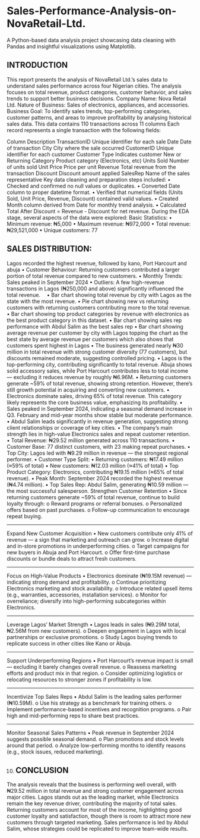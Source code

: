 # Sales-Performance-Analysis-on-NovaRetail-Ltd.
A Python-based data analysis project showcasing data cleaning with Pandas and insightful visualizations using Matplotlib.
## INTRODUCTION
This report presents the analysis of NovaRetail Ltd.’s sales data to understand sales performance across four Nigerian cities.
 The analysis focuses on total revenue, product categories, customer behavior, and sales trends to support better business decisions.
 Company Name: Nova Retail Ltd.
Nature of Business: Sales of electronics, appliances, and accessories.
Business Goal:
To identify sales trends, top-performing categories, customer patterns, and areas to improve profitability by analysing historical sales data.
This data contains 110 transactions across 11 columns
Each record represents a single transaction with the following fields: 

Column                                                                Description
TransactionID                  Unique identifier for each sale
Date                                             Date of transaction
City                                               City where the sale occurred
CustomerID                Unique identifier for each customer
Customer Type        Indicates customer New or Returning
Category                     Product category (Electronics, etc)
Units Sold                               Number of units sold
Unit Price                                   Price per unit
Revenue                  Total revenue from the transaction
Discount                 Discount amount applied
SalesRep                    Name of the sales representative 
Key data cleaning and preparation steps included:
	•	Checked and confirmed no null values or duplicates.
	•	Converted Date column to proper datetime format.
	•	Verified that numerical fields (Units Sold, Unit Price, Revenue, Discount) contained valid values.
	•	Created Month column derived from Date for monthly trend analysis.
	•	Calculated Total After Discount = Revenue - Discount for net revenue.
 During the EDA stage, several aspects of the data were explored:
		Basic Statistics:
	•	Minimum revenue: ₦5,000
	•	Maximum revenue: ₦972,000
           •        Total revenue:  ₦29,521,000
            •        Unique customers:  77

## SALES DISTRIBUTION:
Lagos recorded the highest revenue, followed by kano, Port Harcourt and abuja
	•	Customer Behaviour:
Returning customers contributed a larger portion of total revenue compared to new customers.
	•	Monthly Trends:
         Sales peaked in September 2024
	•	Outliers:
A few high-revenue transactions in Lagos (₦250,000 and above) significantly influenced the total revenue.
 •  Bar chart showing total revenue by city with  Lagos as the state with the most revenue.
• Pie chart showing new vs returning customers with returning customers contributing more to the total revenue.
• Bar chart showing top product categories by revenue with electronics as the best product category in this dataset.
 • Bar chart showing sales rep performance with Abdul Salim as the best sales rep
•  Bar chart showing average revenue per customer by city with Lagos topping the chart as the best state by average revenue per customers which also shows that customers spent highest in Lagos
•   The business generated nearly ₦30 million in total revenue with strong customer diversity (77 customers), but discounts remained moderate, suggesting controlled pricing.
•   Lagos is the top-performing city, contributing significantly to total revenue. Abuja shows solid accessory sales, while Port Harcourt contributes less to total income — excluding it reduces revenue by roughly ₦6.96M.
•  Returning customers generate ~59% of total revenue, showing strong retention. However, there’s still growth potential in acquiring and converting new customers.
•  Electronics dominate sales, driving 65% of total revenue. This category likely represents the core business value, emphasizing its profitability.
•  Sales peaked in September 2024, indicating a seasonal demand increase in Q3. February and mid-year months show stable but moderate performance.
•  Abdul Salim leads significantly in revenue generation, suggesting strong client relationships or coverage of key cities.
•  The company’s main strength lies in high-value Electronics sales and repeat customer retention.
 • Total Revenue: ₦29.52 million generated across 110 transactions.
•  Customer Base: 77 distinct customers, with 23 making repeat purchases.
• Top City: Lagos led with ₦9.29 million in revenue — the strongest regional performer.
•  Customer Type Split:
•	Returning customers: ₦17.49 million (≈59% of total)
•	New customers: ₦12.03 million (≈41% of total)
•  Top Product Category: Electronics, contributing ₦19.15 million (≈65% of total revenue).
•  Peak Month: September 2024 recorded the highest revenue (₦4.74 million).
•  Top Sales Rep: Abdul Salim, generating ₦10.59 million — the most successful salesperson.
Strengthen Customer Retention
•	Since returning customers generate ~59% of total revenue, continue to build loyalty through:
o	Reward programs or referral bonuses.
o	Personalized offers based on past purchases.
o	Follow-up communication to encourage repeat buying.
________________________________________
 Expand New Customer Acquisition
•	New customers contribute only 41% of revenue — a sign that marketing and outreach can grow.
o	Increase digital and in-store promotions in underperforming cities.
o	Target campaigns for new buyers in Abuja and Port Harcourt.
o	Offer first-time purchase discounts or bundle deals to attract fresh customers.
________________________________________
 Focus on High-Value Products
•	Electronics dominate (₦19.15M revenue) — indicating strong demand and profitability.
o	Continue prioritizing Electronics marketing and stock availability.
o	Introduce related upsell items (e.g., warranties, accessories, installation services).
o	Monitor for overreliance; diversify into high-performing subcategories within Electronics.
________________________________________
 Leverage Lagos’ Market Strength
•	Lagos leads in sales (₦9.29M total, ₦2.56M from new customers).
o	Deepen engagement in Lagos with local partnerships or exclusive promotions.
o	Study Lagos buying trends to replicate success in other cities like Kano or Abuja.
________________________________________
 Support Underperforming Regions
•	Port Harcourt’s revenue impact is small — excluding it barely changes overall revenue.
o	Reassess marketing efforts and product mix in that region.
o	Consider optimizing logistics or relocating resources to stronger zones if profitability is low.
________________________________________
 Incentivize Top Sales Reps
•	Abdul Salim is the leading sales performer (₦10.59M).
o	Use his strategy as a benchmark for training others.
o	Implement performance-based incentives and recognition programs.
o	Pair high and mid-performing reps to share best practices.
________________________________________
Monitor Seasonal Sales Patterns
•	Peak revenue in September 2024 suggests possible seasonal demand.
o	Plan promotions and stock levels around that period.
o	Analyze low-performing months to identify reasons (e.g., stock issues, reduced marketing).

10. ## CONCLUSION

The analysis reveals that the business is performing well overall, with ₦29.52 million in total revenue and strong customer engagement across major cities. Lagos stands out as the leading market, while Electronics remain the key revenue driver, contributing the majority of total sales.
Returning customers account for most of the income, highlighting good customer loyalty and satisfaction, though there is room to attract more new customers through targeted marketing. Sales performance is led by Abdul Salim, whose strategies could be replicated to improve team-wide results.




